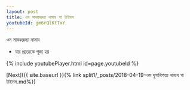 ```yaml
---
layout: post
title: ওম সাথকরূদ্যা নামায গা টাইমস
youtubeId: gm6rQlKtTxY
---
```

 
 
 ওম সাথকরূদ্যা নামায  
 
 -  যার প্রত্যেকে পূজা হয় 
 
  
 
  
 
 
 
 
 
 


{% include youtubePlayer.html id=page.youtubeId %}
 
[Next]({{ site.baseurl }}{% link  split1/_posts/2018-04-19-ওম যুগাধিপত্য নামায গা টাইমস.md%})
 
